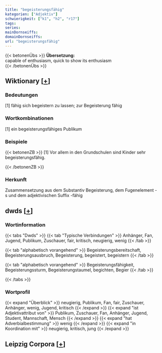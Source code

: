 ```yaml
---
title: "begeisterungsfähig"
kategorien: ["Adjektiv"]
schwierigkeit: ["k1", "h2", "r17"]
tags:
series:
mainDornseiffs:
domainDornseiffs:
url: "begeisterungsfähig"
---
```


{{< betonenÜbs >}}
**Übersetzung:**  
capable of enthusiasm, quick to show its enthusiasm  
{{< /betonenÜbs >}}

## Wiktionary [[+](https://de.wiktionary.org/wiki/begeisterungsfähig)]

### Bedeutungen
[1] fähig sich begeistern zu lassen; zur Begeisterung fähig  

### Wortkombinationen
[1] ein begeisterungsfähiges Publikum  

### Beispiele
{{< betonenZB >}}
[1] Vor allem in den Grundschulen sind Kinder sehr begeisterungsfähig.  

{{< /betonenZB >}}
### Herkunft
Zusammensetzung aus dem Substantiv Begeisterung, dem Fugenelement -s und dem adjektivischen Suffix -fähig  



## dwds [[+](https://www.dwds.de/wb/begeisterungsfähig)]

### Wortinformation
{{< tabs "Dwds" >}}
{{< tab "Typische Verbindungen" >}}
Anhänger, Fan, Jugend, Publikum, Zuschauer, fair, kritisch, neugierig, wenig
{{< /tab >}}

{{< tab "alphabetisch vorangehend" >}}
Begeisterungsbereitschaft, Begeisterungsausbruch, Begeisterung, begeistert, begeistern
{{< /tab >}}

{{< tab "alphabetisch vorangehend" >}}
Begeisterungsfähigkeit, Begeisterungssturm, Begeisterungstaumel, begichten, Begier
{{< /tab >}}

{{< /tabs >}}

### Wortprofil
{{< expand "Überblick" >}} neugierig, Publikum, Fan, fair, Zuschauer, Anhänger, wenig, Jugend, kritisch {{< /expand >}}
{{< expand "ist Adjektivattribut von" >}} Publikum, Zuschauer, Fan, Anhänger, Jugend, Student, Mannschaft, Mensch {{< /expand >}}
{{< expand "hat Adverbialbestimmung" >}} wenig {{< /expand >}}
{{< expand "in Koordination mit" >}} neugierig, kritisch, jung {{< /expand >}}

## Leipzig Corpora [[+](https://corpora.uni-leipzig.de/en/res?word=begeisterungsfähig&corpusId=deu_newscrawl-public_2018)]


